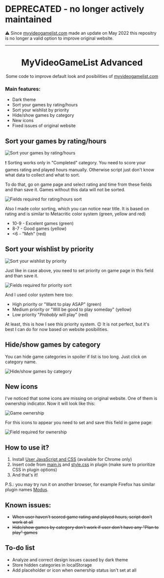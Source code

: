 # **DEPRECATED** - no longer actively maintained

⚠ Since <a href='https://myvideogamelist.com/'>myvideogamelist.com</a> made an update on May 2022 this repositry is no longer a valid option to improve original website.

---

<div align="center">
  <h1>MyVideoGameList Advanced</h1>
  <p>Some code to improve default look and posibilities of <a href='https://myvideogamelist.com/'>myvideogamelist.com</a></p>
</div>

### Main features:

- Dark theme
- Sort your games by rating/hours
- Sort your wishlist by priority
- Hide/show games by category
- New icons
- Fixed issues of original website

## Sort your games by rating/hours

![Sort your games by rating/hours](https://i.imgur.com/Z1GxyHA.gif "Sort your games by rating/hours")

:heavy_exclamation_mark: Sorting works only in "Completed" category. You need to score your games rating and played hours manually. Otherwise script just don't know what data to collect and what to sort. 

To do that, go on game page and select rating and time from these fields and than save it. Games without this data will not be sorted.

![Fields required for rating/hours sort](https://i.imgur.com/HK73rx5.png "Fields required for rating/hours sort")

Also I made color sorting, which you can notice near title. It is based on rating and is similar to Metacritic color system (green, yellow and red)

* 10-9 - Excelent games (green)
* 8-7 - Good games (yellow)
* <6 - "Meh" (red)

## Sort your wishlist by priority

![Sort your wishlist by priority](https://i.imgur.com/EJRu9A6.gif "Sort your wishlist by priority")

Just like in case above, you need to set priority on game page in this field and than save it.

![Fields required for priority sort](https://i.imgur.com/p4thNwE.png "Fields required for priority sort")

And I used color system here too:

* High priority or "Want to play ASAP" (green)
* Medium priority or "Will be good to play someday" (yellow)
* Low priority "<i>Probably</i> will play" (red)

At least, this is how I see this priority system. :wink: It is not perfect, but it's best I can do for now based on website posibilities. 

## Hide/show games by category

You can hide game categories in spoiler if list is too long. Just click on category name.

![Hide/show games by category](https://i.imgur.com/abylRuN.gif "Hide/show games by category")

## New icons

I've noticed that some icons are missing on original website. One of them is ownership indicator. Now it will look like this:

![Game ownership](https://i.imgur.com/V5qAICL.png "Game ownership")

For this icons to appear you need to set and save this field in game page:

![Field required for ownership](https://i.imgur.com/p4thNwE.png "Field required for ownership")

## How to use it?

1) Install [User JavaScript and CSS](https://chrome.google.com/webstore/detail/user-javascript-and-css/nbhcbdghjpllgmfilhnhkllmkecfmpld) (available for Chrome only)
2) Insert code from [main.js](main.js) and [style.css](style.css) in plugin (make sure to prioritize CSS in plugin options)
3) And that's it!

P.S.: you may try run it on another browser, for example Firefox has similar plugin names [Modus](https://addons.mozilla.org/ru/firefox/addon/modus-css-js/?src=search).

## Known issues:

* ~~When user haven't scored game rating and played hours, script don't work at all~~
* ~~Hide/show games by category don't work if user don't have any "Plan to play" games~~

## To-do list

* Analyze and correct design issues caused by dark theme
* Store hidden categories in localStorage
* Add placeholder or icon when ownership status isn't set at all
